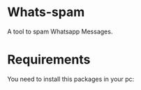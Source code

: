 # Whats-spam
A tool to spam Whatsapp Messages.

# Requirements
You need to install this packages in your pc:
